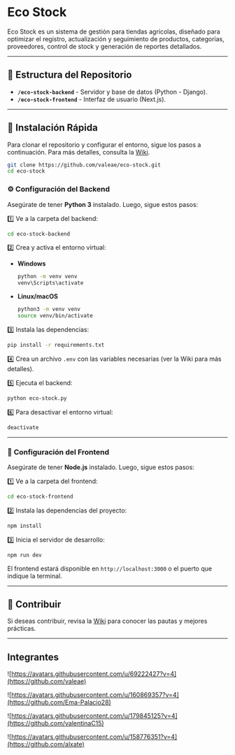 # **Eco Stock**  
Eco Stock es un sistema de gestión para tiendas agrícolas, diseñado para optimizar el registro, actualización y seguimiento de productos, categorías, proveedores, control de stock y generación de reportes detallados.

---

## 📂 **Estructura del Repositorio**  

- **`/eco-stock-backend`** - Servidor y base de datos (Python - Django).  
- **`/eco-stock-frontend`** - Interfaz de usuario (Next.js).  

---

## 🚀 **Instalación Rápida**  

Para clonar el repositorio y configurar el entorno, sigue los pasos a continuación. Para más detalles, consulta la [Wiki](https://github.com/valeae/eco-stock/wiki).  

```sh
git clone https://github.com/valeae/eco-stock.git
cd eco-stock
```

### ⚙️ **Configuración del Backend**  
Asegúrate de tener **Python 3** instalado. Luego, sigue estos pasos:  

1️⃣ Ve a la carpeta del backend:  
```sh
cd eco-stock-backend
```

2️⃣ Crea y activa el entorno virtual:  
- **Windows**  
  ```sh
  python -m venv venv
  venv\Scripts\activate
  ```
- **Linux/macOS**  
  ```sh
  python3 -m venv venv
  source venv/bin/activate
  ```

3️⃣ Instala las dependencias:  
```sh
pip install -r requirements.txt
```

4️⃣ Crea un archivo `.env` con las variables necesarias (ver la Wiki para más detalles).  

5️⃣ Ejecuta el backend:  
```sh
python eco-stock.py
```

6️⃣ Para desactivar el entorno virtual:  
```sh
deactivate
```

---

### 🎨 **Configuración del Frontend**  
Asegúrate de tener **Node.js** instalado. Luego, sigue estos pasos:  

1️⃣ Ve a la carpeta del frontend:  
```sh
cd eco-stock-frontend
```

2️⃣ Instala las dependencias del proyecto:  
```sh
npm install
```

3️⃣ Inicia el servidor de desarrollo:  
```sh
npm run dev
```

El frontend estará disponible en `http://localhost:3000` o el puerto que indique la terminal.  

---

## 🤝 **Contribuir**  
Si deseas contribuir, revisa la [Wiki](https://github.com/valeae/eco-stock/wiki) para conocer las pautas y mejores prácticas.  

---

## Integrantes

![https://avatars.githubusercontent.com/u/69222427?v=4](https://github.com/valeae)

![https://avatars.githubusercontent.com/u/160869357?v=4](https://github.com/Ema-Palacio28)

![https://avatars.githubusercontent.com/u/179845125?v=4](https://github.com/valentinaC15)

![https://avatars.githubusercontent.com/u/158776351?v=4](https://github.com/alxate)



